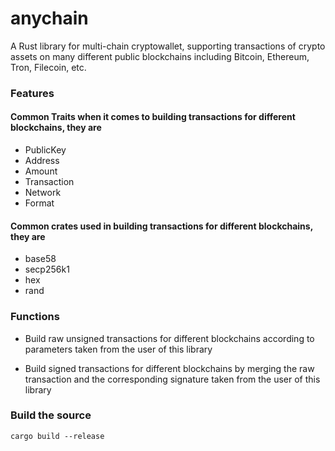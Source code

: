 # anychain

A Rust library for multi-chain cryptowallet, supporting transactions of crypto assets on many different
public blockchains including Bitcoin, Ethereum, Tron, Filecoin, etc.

### Features

#### Common Traits when it comes to building transactions for different blockchains, they are
* PublicKey
* Address
* Amount
* Transaction
* Network
* Format

#### Common crates used in building transactions for different blockchains, they are
* base58
* secp256k1
* hex
* rand


### Functions

* Build raw unsigned transactions for different blockchains according to parameters taken from the user of this library

* Build signed transactions for different blockchains by merging the raw transaction and the corresponding signature 
  taken from the user of this library


### Build the source
	
    cargo build --release
